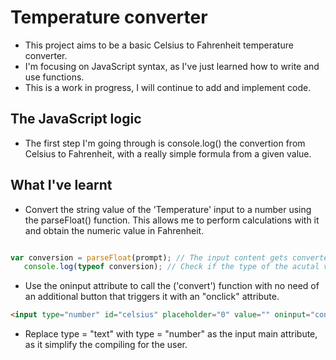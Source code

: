 # Temperature converter 
- This project aims to be a basic Celsius to Fahrenheit temperature converter.
- I'm focusing on JavaScript syntax, as I've just learned how to write and use functions.
- This is a work in progress, I will continue to add and implement code.

## The JavaScript logic
- The first step I'm going through is console.log() the convertion from  Celsius to Fahrenheit, with a really simple formula from a given value.

## What I've learnt
- Convert the string value of the 'Temperature' input to a number using the parseFloat() function. This allows me to perform calculations with it and obtain the numeric value in Fahrenheit.


``` js snippet

var conversion = parseFloat(prompt); // The input content gets converted from a string into a number;
   console.log(typeof conversion); // Check if the type of the acutal value is now a number. The console returns: "number".

```

- Use the oninput attribute to call the ('convert') function with no need of an additional button that triggers it with an "onclick" attribute.


``` html 
<input type="number" id="celsius" placeholder="0" value="" oninput="convert()">
```


- Replace type = "text" with type = "number" as the input main attribute, as it simplify the compiling for the user.

